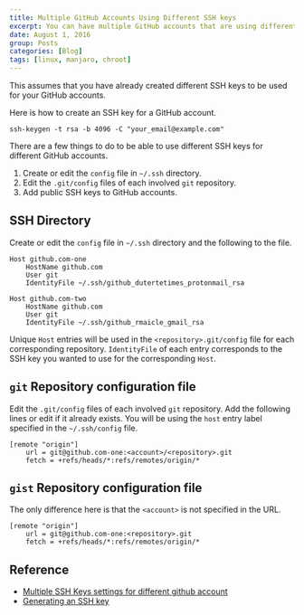 ```yaml
---
title: Multiple GitHub Accounts Using Different SSH keys
excerpt: You can have multiple GitHub accounts that are using different SSH keys.
date: August 1, 2016
group: Posts
categories: [Blog]
tags: [linux, manjaro, chroot]
---
```


This assumes that you have already created different SSH keys to be used for your GitHub accounts.

Here is how to create an SSH key for a GitHub account.

    ssh-keygen -t rsa -b 4096 -C "your_email@example.com"
    
There are a few things to do to be able to use different SSH keys for different GitHub accounts.

1. Create or edit the `config` file in `~/.ssh` directory.
2. Edit the `.git/config` files of each involved `git` repository.
3. Add public SSH keys to GitHub accounts.

## SSH Directory

Create or edit the `config` file in `~/.ssh` directory and the following to the file.

~~~
Host github.com-one
    HostName github.com
    User git
    IdentityFile ~/.ssh/github_dutertetimes_protonmail_rsa

Host github.com-two
    HostName github.com
    User git
    IdentityFile ~/.ssh/github_rmaicle_gmail_rsa
~~~

Unique `Host` entries will be used in the `<repository>.git/config` file for each corresponding repository.
`IdentityFile` of each entry corresponds to the SSH key you wanted to use for the corresponding `Host`.

## `git` Repository configuration file

Edit the `.git/config` files of each involved `git` repository.
Add the following lines or edit if it already exists.
You will be using the `host` entry label specified in the `~/.ssh/config` file.

    [remote "origin"]
        url = git@github.com-one:<account>/<repository>.git
        fetch = +refs/heads/*:refs/remotes/origin/*

## `gist` Repository configuration file

The only difference here is that the `<account>` is not specified in the URL.

    [remote "origin"]
        url = git@github.com-one:<repository>.git
        fetch = +refs/heads/*:refs/remotes/origin/*

## Reference

* [Multiple SSH Keys settings for different github account](https://gist.github.com/jexchan/2351996)
* [Generating an SSH key](https://help.github.com/articles/generating-an-ssh-key/)
